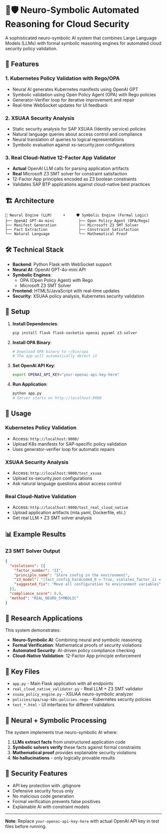 # 🧠🛡️ Neuro-Symbolic Automated Reasoning for Cloud Security

A sophisticated neuro-symbolic AI system that combines Large Language Models (LLMs) with formal symbolic reasoning engines for automated cloud security policy validation.

## 🚀 Features

### 1. **Kubernetes Policy Validation with Rego/OPA**
- Neural AI generates Kubernetes manifests using OpenAI GPT
- Symbolic validation using Open Policy Agent (OPA) with Rego policies
- Generator-Verifier loop for iterative improvement and repair
- Real-time WebSocket updates for UI feedback

### 2. **XSUAA Security Analysis**
- Static security analysis for SAP XSUAA (Identity service) policies
- Natural language queries about access control and compliance
- Neural translation of queries to logical representations
- Symbolic evaluation against xs-security.json configurations

### 3. **Real Cloud-Native 12-Factor App Validator**
- **Actual** OpenAI LLM calls for parsing application artifacts
- **Real** Microsoft Z3 SMT solver for constraint satisfaction
- 12-Factor App principles encoded as Z3 boolean constraints
- Validates SAP BTP applications against cloud-native best practices

## 🏗️ Architecture

```
🧠 Neural Engine (LLM)     +     🛡️ Symbolic Engine (Formal Logic)
├── OpenAI GPT-4o-mini           ├── Open Policy Agent (OPA/Rego)
├── Manifest Generation          ├── Microsoft Z3 SMT Solver
├── Fact Extraction              ├── Constraint Satisfaction
└── Natural Language             └── Mathematical Proof
```

## 🛠️ Technical Stack

- **Backend**: Python Flask with WebSocket support
- **Neural AI**: OpenAI GPT-4o-mini API
- **Symbolic Engines**: 
  - OPA (Open Policy Agent) with Rego
  - Microsoft Z3 SMT Solver
- **Frontend**: HTML5/JavaScript with real-time updates
- **Security**: XSUAA policy analysis, Kubernetes security validation

## 🔧 Setup

1. **Install Dependencies**:
   ```bash
   pip install flask flask-socketio openai pyyaml z3-solver
   ```

2. **Install OPA Binary**:
   ```bash
   # Download OPA binary to ~/bin/opa
   # The app will automatically detect it
   ```

3. **Set OpenAI API Key**:
   ```bash
   export OPENAI_API_KEY="your-openai-api-key-here"
   ```

4. **Run Application**:
   ```bash
   python app.py
   # Server starts on http://localhost:9000
   ```

## 🎯 Usage

### Kubernetes Policy Validation
- Access: `http://localhost:9000/`
- Upload K8s manifests for SAP-specific policy validation
- Uses generator-verifier loop for automatic repairs

### XSUAA Security Analysis  
- Access: `http://localhost:9000/test_xsuaa`
- Upload xs-security.json configurations
- Ask natural language questions about access control

### Real Cloud-Native Validation
- Access: `http://localhost:9000/test_real_cloud_native`
- Upload application artifacts (mta.yaml, Dockerfile, etc.)
- Get real LLM + Z3 SMT solver analysis

## 📊 Example Results

### Z3 SMT Solver Output
```json
{
  "violations": [{
    "factor_number": "II",
    "principle_name": "Store config in the environment", 
    "z3_model": "[fact_config_hardcoded_0 = True, violates_factor_ii = True]",
    "suggested_fix": "Move all configuration to environment variables"
  }],
  "compliance_score": 0.9,
  "method": "REAL_NEURO_SYMBOLIC"
}
```

## 🔬 Research Applications

This system demonstrates:
- **Neuro-Symbolic AI**: Combining neural and symbolic reasoning
- **Formal Verification**: Mathematical proofs of security violations  
- **Automated Security**: AI-driven policy compliance checking
- **Cloud-Native Validation**: 12-Factor App principle enforcement

## 📁 Key Files

- `app.py` - Main Flask application with all endpoints
- `real_cloud_native_validator.py` - Real LLM + Z3 SMT validator
- `xsuaa_policy_engine.py` - XSUAA neuro-symbolic analyzer  
- `policies/opa/sap-k8s-policies.rego` - Kubernetes security policies
- `test_*.html` - UI interfaces for different validators

## 🧠 Neural + Symbolic Processing

The system implements true neuro-symbolic AI where:
1. **LLMs extract facts** from unstructured application code
2. **Symbolic solvers verify** these facts against formal constraints
3. **Mathematical proof** provides explainable security violations
4. **No hallucinations** - only logically provable results

## 🔐 Security Features

- API key protection with .gitignore
- Defensive security focus only
- No malicious code generation
- Formal verification prevents false positives
- Explainable AI with constraint models

---

**Note**: Replace `your-openai-api-key-here` with actual OpenAI API key in test files before running.